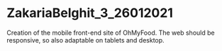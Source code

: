 # ZakariaBelghit_3_26012021
Creation of the mobile front-end site of OhMyFood. The web should be responsive, so also adaptable on tablets and desktop. 
